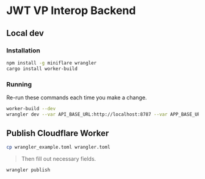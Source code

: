 # JWT VP Interop Backend

## Local dev

### Installation
```bash
npm install -g miniflare wrangler
cargo install worker-build
```

### Running
Re-run these commands each time you make a change.
```bash
worker-build --dev
wrangler dev --var API_BASE_URL:http://localhost:8787 --var APP_BASE_URL:http://localhost:8080
```

## Publish Cloudflare Worker

```bash
cp wrangler_example.toml wrangler.toml
```
> Then fill out necessary fields.

```bash
wrangler publish
```

